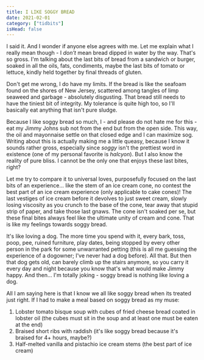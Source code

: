 ```yaml
---
title: I LIKE SOGGY BREAD
date: 2021-02-01
category: ["tidbits"]
isHead: false
---
```


I said it. And I wonder if anyone else agrees with me. Let me explain what I really mean though - I *don't* mean bread dipped in water by the way. That's so gross. I'm talking about the last bits of bread from a sandwich or burger, soaked in all the oils, fats, condiments, maybe the last bits of tomato or lettuce, kindly held together by final threads of gluten. 

Don't get me wrong, I do have my limits. If the bread is like the seafoam found on the shores of New Jersey, scattered among tangles of limp seaweed and garbage - absolutely disgusting. That bread still needs to have the tiniest bit of integrity. My tolerance is quite high too, so I'll basically eat anything that isn't pure sludge. 

Because I like soggy bread so much, I - and please do not hate me for this - eat my Jimmy Johns sub not from the end but from the open side. This way, the oil and mayonnaise settle on that closed edge and I can maximize sog. Writing about this is actually making me a little queasy, because I know it sounds rather gross, especially since *soggy* isn't the prettiest word in existence (one of my personal favorite is *halcyon*). But I also know the reality of pure bliss. I cannot be the only one that enjoys these last bites, right?

Let me try to compare it to universal loves, purposefully focused on the last bits of an experience... like the stem of an ice cream cone, no contest the best part of an ice cream experience (only applicable to cake cones)! The last vestiges of ice cream before it devolves to just sweet cream, slowly losing viscosity as you crunch to the base of the cone, tear away that stupid strip of paper, and take those last gnaws. The cone isn't soaked per se, but these final bites always feel like the ultimate unity of cream and cone. That is like my feelings towards soggy bread. 

It's like loving a dog. The more time you spend with it, every bark, toss, poop, pee, ruined furniture, play dates, being stopped by every other person in the park for some unwarranted petting (this is all me guessing the experience of a dogowner; I've never had a dog before). All that. But then that dog gets old, can barely climb up the stairs anymore, so you carry it every day and night because you know that's what would make Jimmy happy. And then... I'm totally joking - soggy bread is nothing like loving a dog.

All I am saying here is that I know we all like soggy bread when its treated just right. If I had to make a meal based on soggy bread as my muse:

1. Lobster tomato bisque soup with cubes of fried cheese bread coated in lobster oil (the cubes must sit in the soup and at least one must be eaten at the end)
2. Braised short ribs with raddish (it's like soggy bread because it's braised for 4+ hours, maybe?)
3. Half-melted vanilla and pistachio ice cream stems (the best part of ice cream)